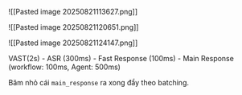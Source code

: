 ![[Pasted image 20250821113627.png]]



![[Pasted image 20250821120651.png]]



![[Pasted image 20250821124147.png]]





VAST(2s) - ASR (300ms) - Fast Response (100ms) - Main Response (workflow: 100ms, Agent: 500ms)


Băm nhỏ cái `main_response` ra xong đẩy theo batching. 